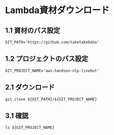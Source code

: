 # Lambda資材ダウンロード

## 1.1 資材のパス設定
    GIT_PATH='https://github.com/taketakekaho'

## 1.2 プロジェクトのパス設定
    GIT_PROJECT_NAME='aws-handson-nlp-linebot'

## 2.1 ダウンロード
    git clone ${GIT_PATH}/${GIT_PROJECT_NAME}

## 3.1 確認
    ls ${GIT_PROJECT_NAME}
